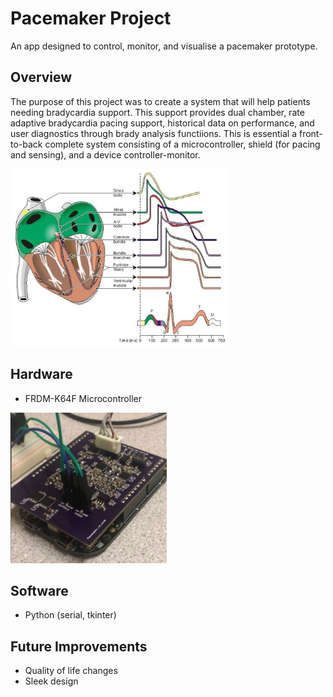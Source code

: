 # Pacemaker Project
An app designed to control, monitor, and visualise a pacemaker prototype. 

## Overview
The purpose of this project was to create a system that will help patients needing bradycardia support. This support provides dual chamber, rate adaptive bradycardia pacing support, historical data on performance, and user diagnostics through brady analysis functiions. This is essential a front-to-back complete system consisting of a microcontroller, shield (for pacing and sensing), and a device controller-monitor. 

![image info](./images/heart.PNG)

## Hardware
- FRDM-K64F Microcontroller

![image info](./images/microcontroller.PNG)

## Software
- Python (serial, tkinter)

## Future Improvements
- Quality of life changes
- Sleek design
